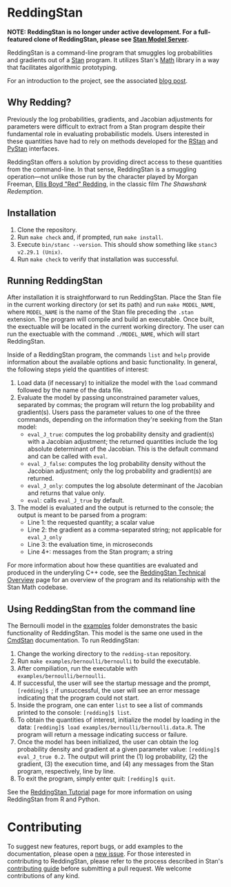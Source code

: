 # ReddingStan

**NOTE: ReddingStan is no longer under active development. For a full-featured clone of ReddingStan, please see [Stan Model Server](https://github.com/bob-carpenter/stan-model-server).**

ReddingStan is a command-line program that smuggles log probabilities and gradients out of a [Stan](https://mc-stan.org/) program. It utilizes Stan's [Math](https://arxiv.org/abs/1509.07164) library in a way that facilitates algorithmic prototyping. 

For an introduction to the project, see the associated [blog post](https://bayesianops.medium.com/smuggling-log-probability-and-gradients-out-of-stan-programs-reddingstan-ff94afc56f5e).

## Why Redding?  

Previously the log probabilities, gradients, and Jacobian adjustments for parameters were difficult to extract from a Stan program despite their fundamental role in evaluating probabilistic models. Users interested in these quantities have had to rely on methods developed for the [RStan](https://mc-stan.org/users/interfaces/rstan.html) and [PyStan](https://mc-stan.org/users/interfaces/pystan.html) interfaces.  

ReddingStan offers a solution by providing direct access to these quantities from the command-line. In that sense, ReddingStan is a smuggling operation&mdash;not unlike those run by the character played by Morgan Freeman, [Ellis Boyd "Red" Redding](https://shawshank.fandom.com/wiki/Ellis_Boyd_%27Red%27_Redding), in the classic film *The Shawshank Redemption*.


## Installation

1. Clone the repository.
2. Run `make check` and, if prompted, run `make install`.
3. Execute `bin/stanc --version`. This should show something like `stanc3 v2.29.1 (Unix)`.
4. Run `make check` to verify that installation was successful. 


## Running ReddingStan

After installation it is straightforward to run ReddingStan. Place the Stan file in the current working directory (or set its path) and run `make MODEL_NAME`, where `MODEL_NAME` is the name of the Stan file preceding the `.stan` extension. The program will compile and build an executable. Once built, the exectuable will be located in the current working directory. The user can run the exectuable with the command `./MODEL_NAME`, which will start ReddingStan. 

Inside of a ReddingStan program, the commands `list` and `help` provide information about the available options and basic functionality. In general, the following steps yield the quantities of interest: 

1. Load data (if necessary) to initialize the model with the `load` command followed by the name of the data file.  
2. Evaluate the model by passing unconstrained parameter values, separated by commas; the program will return the log probability and gradient(s). Users pass the parameter values to one of the three commands, depending on the information they're seeking from the Stan model:
    - `eval_J_true`: computes the log probability density and gradient(s) with a Jacobian adjustment; the returned quantities include the log absolute determinant of the Jacobian. This is the default command and can be called with `eval`.
    - `eval_J_false`: computes the log probability density without the Jacobian adjustment; only the log probability and gradient(s) are returned.
    - `eval_J_only`: computes the log absolute determinant of the Jacobian and returns that value only.
    - `eval`: calls `eval_J_true` by default.
3. The model is evaluated and the output is returned to the console; the output is meant to be parsed from a program: 
    - Line 1: the requested quantity; a scalar value 
    - Line 2: the gradient as a comma-separated string; not applicable for `eval_J_only`
    - Line 3: the evaluation time, in microseconds
    - Line 4+: messages from the Stan program; a string

For more information about how these quantities are evaluated and produced in the underyling C++ code, see the [ReddingStan Technical Overview](/src/redding_overview.md) page for an overview of the program and its relationship with the Stan Math codebase.

## Using ReddingStan from the command line  

The Bernoulli model in the [examples](/examples/bernoulli) folder demonstrates the basic functionality of ReddingStan. This model is the same one used in the [CmdStan](https://github.com/stan-dev/cmdstan) documentation. To run ReddingStan:

1. Change the working directory to the `redding-stan` repository.
2. Run `make examples/bernoulli/bernoulli` to build the executable.
3. After compiliation, run the executable with `examples/bernoulli/bernoulli`.
4. If successful, the user will see the startup message and the prompt, `[redding]$ `; if unsuccessful, the user will see an error message indicating that the program could not start.
5. Inside the program, one can enter `list` to see a list of commands printed to the console: `[redding]$ list`.
6. To obtain the quantities of interest, initialize the model by loading in the data: `[redding]$ load examples/bernoulli/bernoulli.data.R`. The program will return a message indicating success or failure. 
7. Once the model has been initialized, the user can obtain the log probability density and gradient at a given parameter value: `[redding]$ eval_J_true 0.2`. The output will print the (1) log probability, (2) the gradient, (3) the execution time, and (4) any messages from the Stan program, respectively, line by line. 
8. To exit the program, simply enter quit: `[redding]$ quit`.

See the [ReddingStan Tutorial](/examples/demo.md) page for more information on using ReddingStan from R and Python. 

# Contributing

To suggest new features, report bugs, or add examples to the documentation, please open a [new issue](https://github.com/dmuck/redding-stan/issues). For those interested in contributing to ReddingStan, please refer to the process described in Stan's [contributing guide](https://github.com/stan-dev/stan/wiki) before submitting a pull request. We welcome contributions of any kind. 


